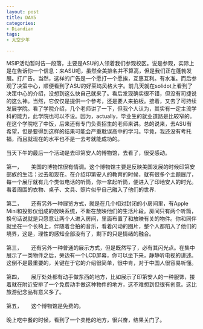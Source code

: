 ```yaml
---
layout: post
title: DAY5
categories:
- Diandian
tags:
- 太空少年

---
```

MSIP活动暂时告一段落，主要是ASU的人领着我们参观校区。说是参观，实际上是在告诉你一个信息：来ASU吧，虽然全美排名并不算高，但是我们正在蓬勃发展。打广告。当然，这样的广告是一个愿打一个愿挨，互惠互利。有水准。而后参观了决策中心，顺便看到了ASU的好莱坞风格大字。前几天就在solidot上看到了决策中心的介绍，没想到这么快自己就来了。看后发现确实很不错，但没有司捷说的这么神。当然，它仅仅是提供一个参考，还是要人来拍板。接着，又去了可持续发展学院。看了学院介绍，几个老师讲了一下，但我个人认为，其实有一定主流学科的能力，此学院也可以不设。因为，actually，毕业生的就业道路是比较窄的。在这个学院吃了中饭，后来还有专门负责招生的老师来讲。总的说来，去ASU有希望，但是要得到这样的结果可能会严重耽误高中的学习。毕竟，我还没有考托福，而且就现在的水平也不是一去考就能成功的。
<br />
<br />当天下午的最后一个活动是去印第安人的博物馆，去看了，很受感动。
<br />
<br />第一，&nbsp;&nbsp;&nbsp;&nbsp;&nbsp; 美国的博物馆很有情调。这个博物馆主要是反映美国发展的时候印第安部族的生活：过去和现在。在介绍印第安人的教育的时候，就有很多个主题展厅，每一个展厅就有几个类似电话的听筒，你一拿起听筒，便进入了印地安人的时光。看着周围的衣物、桌子、文具、照片似乎自己融入了他们的世界.
<br />
<br />第二，&nbsp;&nbsp;&nbsp;&nbsp;&nbsp; 还有另外一种展览方式，就是在几个相对封闭的小房间里，有Apple Mini和投影仪组成的放映系统，不断在放映他们的生活片段。房间只有两个听筒，换句话说就是只愿意让两个人进入房间，里面布置了和放映有关的物件。你和同伴就坐在一个长椅上，伴随着合拍的音乐，看着闪动的图片，整个人都陷入了他们的境界，这是，理性的感知全部没有了，剩下的只是情绪的融合。
<br />
<br />第三，&nbsp;&nbsp;&nbsp;&nbsp;&nbsp; 还有另外一种普通的展示方式，但是既然写了，必有其闪光点。在集中展示了一类物件之后，旁边有一个LCD屏幕，你可以坐下来，静静听电视的讲述。这倒不是最重要的，关键在于它的介绍很简单，很中肯，对于中国人很容易听懂。
<br />
<br />第四，&nbsp;&nbsp;&nbsp;&nbsp;&nbsp; 展厅处处都有动手做东西的地方，比如展示了印第安人的一种服饰，接着就在附近安排了一个免费动手做这种物件的地方，这不难想到但很有创意。这比旅游纪念品有意义多了。
<br />
<br />第五，&nbsp;&nbsp;&nbsp;&nbsp;&nbsp; 这个博物馆是免费的。
<br />
<br /> 晚上吃中餐的时候，看到了一个卖枪的地方，很兴奋，结果关门了。